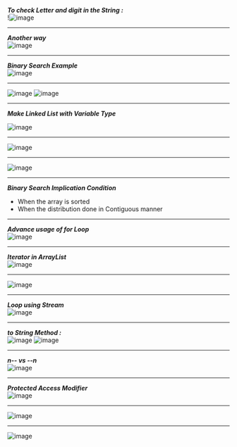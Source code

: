 ***To check Letter and digit in the String :***<br>
!![image](https://user-images.githubusercontent.com/97670140/180602296-3f0652b8-642a-42b7-96dc-94fab75dbfa6.png)
___

***Another way*** <br>
![image](https://user-images.githubusercontent.com/97670140/180602511-f78bce28-6433-4bbc-b82c-6e03ba45b834.png)
___

***Binary Search Example***<br>
![image](https://user-images.githubusercontent.com/97670140/181236238-3836bdde-5e96-485f-989f-db05cfe1585d.png)
___

![image](https://user-images.githubusercontent.com/97670140/181423969-4765079f-cc23-4f6e-9ac6-431ab848b50a.png)
![image](https://user-images.githubusercontent.com/97670140/181424950-bf88b424-81fd-4e4b-aca9-23d666a607b0.png)
___

***Make Linked List with Variable  Type*** <br>

![image](https://user-images.githubusercontent.com/97670140/182025008-1f5de9a7-2af4-48d0-9de5-e557644d6213.png)
___

![image](https://user-images.githubusercontent.com/97670140/183135742-d5b3e59e-1877-437c-ae7f-d44d1de5e7a3.png)
___

![image](https://user-images.githubusercontent.com/97670140/183289024-8620d68e-3aef-4e12-a573-dd52bb5f8526.png)

___
***Binary Search Implication Condition*** <br>
- When the array is sorted
- When the distribution done in Contiguous manner

___

***Advance usage of for Loop*** <br>
![image](https://user-images.githubusercontent.com/97670140/183578676-072216b9-6979-4859-b2d6-14016e974ebd.png)

___
***Iterator in ArrayList*** <br>
![image](https://user-images.githubusercontent.com/97670140/183990885-bd62e4f2-7b2e-436d-89a7-a8ee3c1418e3.png)
___
![image](https://user-images.githubusercontent.com/97670140/184473366-aec4d286-81d8-4497-80a3-f84045159f55.png)

___

***Loop using Stream*** <br>
![image](https://user-images.githubusercontent.com/97670140/184821825-e1e00478-976c-4549-bdf0-aa49a4f506f1.png)

____
***to String Method  :*** <br>
![image](https://user-images.githubusercontent.com/97670140/185342677-53e8a0b9-3ad5-4c5b-9399-b208bd613054.png)
![image](https://user-images.githubusercontent.com/97670140/185342993-9c604187-04be-41b8-b281-7c89a4b609c2.png)
___
***n-- vs --n***<br>
![image](https://user-images.githubusercontent.com/97670140/185415859-a421e111-e428-40d0-9bd5-0cc004affa22.png)

___
***Protected Access Modifier***<br>
![image](https://user-images.githubusercontent.com/97670140/185731579-a6f3160d-cfc7-424f-98d8-3b999b40e74a.png)

___
![image](https://user-images.githubusercontent.com/97670140/186412041-cc4f2ebb-0fec-493e-a28f-d80a1048839f.png)

___

![image](https://user-images.githubusercontent.com/97670140/190636164-25fe6985-84e6-47b0-a110-c004a30226c5.png)

